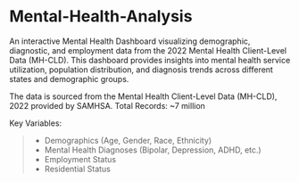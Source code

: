 # Mental-Health-Analysis
An interactive Mental Health Dashboard visualizing demographic, diagnostic, and employment data from the 2022 Mental Health Client-Level Data (MH-CLD). This dashboard provides insights into mental health service utilization, population distribution, and diagnosis trends across different states and demographic groups.

The data is sourced from the Mental Health Client-Level Data (MH-CLD), 2022 provided by SAMHSA. 
Total Records: ~7 million

Key Variables:
> - Demographics (Age, Gender, Race, Ethnicity)  
> - Mental Health Diagnoses (Bipolar, Depression, ADHD, etc.)  
> - Employment Status  
> - Residential Status  

